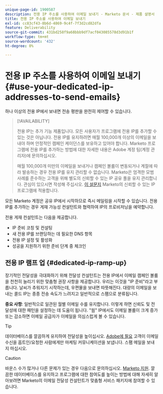 ```yaml
---
unique-page-id: 1900587
description: 전용 IP 주소를 사용하여 이메일 보내기 - Marketo 문서 - 제품 설명서
title: 전용 IP 주소를 사용하여 이메일 보내기
exl-id: cc83cf43-8b6d-4869-9c4f-7f3d2cd82dfa
feature: Deliverability
source-git-commit: 431bd258f9a68bbb9df7acf043085578d3d91b1f
workflow-type: tm+mt
source-wordcount: '432'
ht-degree: 0%

---
```


# 전용 IP 주소를 사용하여 이메일 보내기 {#use-your-dedicated-ip-addresses-to-send-emails}

하나 이상의 전용 IP에서 보내면 전송 평판을 완전히 제어할 수 있습니다.

>[!AVAILABILITY]
>
>전용 IP는 추가 기능 제품입니다. 모든 사용자가 프로그램에 전용 IP를 추가할 수 있는 것은 아닙니다. 전용 IP를 유지하려면 매월 100,000개 이상의 이메일을 보내야 하며 안정적인 캠페인 케이던스를 보유하고 있어야 합니다. Marketo 프로그램에 전용 IP를 추가하는 방법에 대한 자세한 내용은 Adobe 계정 팀(계정 관리자)에 문의하십시오.
>
>매월 100,000개 미만의 이메일을 보내거나 캠페인 볼륨이 변동되거나 계절에 따라 발송하는 경우 전용 IP를 유지 관리할 수 없습니다. Marketo은 엄격한 모범 사례를 준수하는 고객을 위해 별도의 신뢰할 수 있는 IP 공유 풀을 유지 관리합니다. 관심이 있으시면 작성해 주십시오. [이 설문지](https://na-sjg.marketo.com/lp/marketoprivacydemo/Trusted-IP-Sending-Range-Program.html) Marketo의 신뢰할 수 있는 IP 프로그램에 적용합니다.

모든 Marketo 계정은 공유 IP에서 시작하므로 즉시 메일링을 시작할 수 있습니다. 전용 IP를 추가하는 경우 게재 가능성 컨설턴트와 협력하여 IP의 프로비저닝을 예약합니다.

전용 게재 컨설턴트는 다음을 제공합니다.

* IP 준비 코칭 및 컨설팅
* 새 전용 IP를 브랜딩하는 데 필요한 DNS 항목
* 전용 IP 설정 및 활성화
* 성공을 지원하기 위한 준비 단계 중 체크인

## 전용 IP 램프 업 {#dedicated-ip-ramp-up}

장기적인 전달성을 극대화하기 위해 전달성 컨설턴트는 전용 IP에서 이메일 캠페인 볼륨을 천천히 늘리기 위한 맞춤형 권장 사항을 제공합니다. 우리는 이것을 &quot;IP 준비&quot;라고 부릅니다. 날씨가 추워지기 시작하는데, 우편물을 보내면 따뜻해진다. 대량의 이메일을 보내는 콜드 IP는 종종 전송 속도가 느려지고 일반적으로 스팸으로 분류됩니다.

**중요 사항**: 일반적으로 일관된 월별 이메일 수를 유지합니다. 이렇게 하면 신뢰도 및 전달성에 대한 패턴을 설정하는 데 도움이 됩니다. &quot;웜&quot; IP에서도 이메일 볼륨이 크게 증가 또는 감소하면 이메일 공급자가 이메일을 의심스럽게 볼 수 있습니다.

>[!TIP]
>
>데이터베이스를 깔끔하게 유지하여 전달성을 높이십시오. [Adobe에 필요](https://www.adobe.com/legal/terms/aup.html) 고객이 이메일 수신을 옵트인/요청한 사람에게만 마케팅 커뮤니케이션을 보냅니다. 스팸 메일을 보내지 마십시오.

>[!CAUTION]
>
>바운스 수가 많거나 다른 문제가 있는 경우 다음으로 문의하십시오. [Marketo 지원](https://nation.marketo.com/t5/Support/ct-p/Support). 깔끔한 데이터베이스를 유지하고 프로그램에 대한 참여도를 높이는 방법에 대해 자세히 알아보려면 Marketo의 이메일 전달성 컨설턴트가 맞춤형 서비스 패키지에 참여할 수 있습니다.
